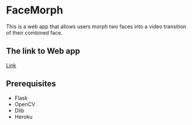 # FaceMorph

This is a web app that allows users morph two faces into a video transition of their combined face.

## The link to Web app
 [Link](https://face-morph.herokuapp.com/)

## Prerequisites

* Flask
* OpenCV
* Dlib
* Heroku


